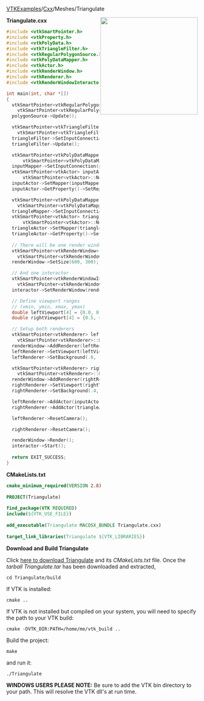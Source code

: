 [VTKExamples](Home)/[Cxx](Cxx)/Meshes/Triangulate

<img align="right" src="https://github.com/lorensen/VTKExamples/raw/master/Testing/Baseline/Meshes/TestTriangulate.png" width="256" />

**Triangulate.cxx**
```c++
#include <vtkSmartPointer.h>
#include <vtkProperty.h>
#include <vtkPolyData.h>
#include <vtkTriangleFilter.h>
#include <vtkRegularPolygonSource.h>
#include <vtkPolyDataMapper.h>
#include <vtkActor.h>
#include <vtkRenderWindow.h>
#include <vtkRenderer.h>
#include <vtkRenderWindowInteractor.h>

int main(int, char *[])
{
  vtkSmartPointer<vtkRegularPolygonSource> polygonSource =
    vtkSmartPointer<vtkRegularPolygonSource>::New();
  polygonSource->Update();

  vtkSmartPointer<vtkTriangleFilter> triangleFilter =
    vtkSmartPointer<vtkTriangleFilter>::New();
  triangleFilter->SetInputConnection(polygonSource->GetOutputPort());
  triangleFilter->Update();

  vtkSmartPointer<vtkPolyDataMapper> inputMapper =
      vtkSmartPointer<vtkPolyDataMapper>::New();
  inputMapper->SetInputConnection(polygonSource->GetOutputPort());
  vtkSmartPointer<vtkActor> inputActor =
      vtkSmartPointer<vtkActor>::New();
  inputActor->SetMapper(inputMapper);
  inputActor->GetProperty()->SetRepresentationToWireframe();

  vtkSmartPointer<vtkPolyDataMapper> triangleMapper =
    vtkSmartPointer<vtkPolyDataMapper>::New();
  triangleMapper->SetInputConnection(triangleFilter->GetOutputPort());
  vtkSmartPointer<vtkActor> triangleActor =
      vtkSmartPointer<vtkActor>::New();
  triangleActor->SetMapper(triangleMapper);
  triangleActor->GetProperty()->SetRepresentationToWireframe();
  
  // There will be one render window
  vtkSmartPointer<vtkRenderWindow> renderWindow =
    vtkSmartPointer<vtkRenderWindow>::New();
  renderWindow->SetSize(600, 300);

  // And one interactor
  vtkSmartPointer<vtkRenderWindowInteractor> interactor =
    vtkSmartPointer<vtkRenderWindowInteractor>::New();
  interactor->SetRenderWindow(renderWindow);

  // Define viewport ranges
  // (xmin, ymin, xmax, ymax)
  double leftViewport[4] = {0.0, 0.0, 0.5, 1.0};
  double rightViewport[4] = {0.5, 0.0, 1.0, 1.0};

  // Setup both renderers
  vtkSmartPointer<vtkRenderer> leftRenderer =
    vtkSmartPointer<vtkRenderer>::New();
  renderWindow->AddRenderer(leftRenderer);
  leftRenderer->SetViewport(leftViewport);
  leftRenderer->SetBackground(.6, .5, .4);

  vtkSmartPointer<vtkRenderer> rightRenderer =
    vtkSmartPointer<vtkRenderer>::New();
  renderWindow->AddRenderer(rightRenderer);
  rightRenderer->SetViewport(rightViewport);
  rightRenderer->SetBackground(.4, .5, .6);

  leftRenderer->AddActor(inputActor);
  rightRenderer->AddActor(triangleActor);

  leftRenderer->ResetCamera();

  rightRenderer->ResetCamera();

  renderWindow->Render();
  interactor->Start();
  
  return EXIT_SUCCESS;
}
```
**CMakeLists.txt**
```cmake
cmake_minimum_required(VERSION 2.8)
 
PROJECT(Triangulate)
 
find_package(VTK REQUIRED)
include(${VTK_USE_FILE})
 
add_executable(Triangulate MACOSX_BUNDLE Triangulate.cxx)
 
target_link_libraries(Triangulate ${VTK_LIBRARIES})
```

**Download and Build Triangulate**

Click [here to download Triangulate](https://github.com/lorensen/VTKWikiExamplesTarballs/raw/master/Triangulate.tar) and its *CMakeLists.txt* file.
Once the *tarball Triangulate.tar* has been downloaded and extracted,
```
cd Triangulate/build 
```
If VTK is installed:
```
cmake ..
```
If VTK is not installed but compiled on your system, you will need to specify the path to your VTK build:
```
cmake -DVTK_DIR:PATH=/home/me/vtk_build ..
```
Build the project:
```
make
```
and run it:
```
./Triangulate
```
**WINDOWS USERS PLEASE NOTE:** Be sure to add the VTK bin directory to your path. This will resolve the VTK dll's at run time.

